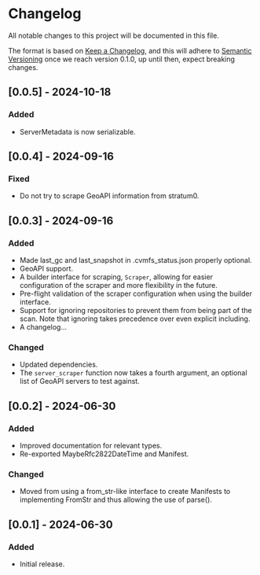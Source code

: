 # Changelog

All notable changes to this project will be documented in this file.

The format is based on [Keep a Changelog](https://keepachangelog.com/en/1.1.0/),
and this will adhere to [Semantic Versioning](https://semver.org/spec/v2.0.0.html) once
we reach version 0.1.0, up until then, expect breaking changes.

## [0.0.5] - 2024-10-18

### Added

- ServerMetadata is now serializable.

## [0.0.4] - 2024-09-16

### Fixed

- Do not try to scrape GeoAPI information from stratum0.

## [0.0.3] - 2024-09-16

### Added

- Made last_gc and last_snapshot in .cvmfs_status.json properly optional.
- GeoAPI support.
- A builder interface for scraping, `Scraper`, allowing for easier configuration of the scraper and more flexibility in the future.
- Pre-flight validation of the scraper configuration when using the builder interface.
- Support for ignoring repositories to prevent them from being part of the scan. Note that ignoring takes precedence over even explicit including.
- A changelog...

### Changed

- Updated dependencies.
- The `server_scraper` function now takes a fourth argument, an optional list of GeoAPI servers to test against.

## [0.0.2] - 2024-06-30

### Added

- Improved documentation for relevant types.
- Re-exported MaybeRfc2822DateTime and Manifest.
  
### Changed

- Moved from using a from_str-like interface to create Manifests to implementing FromStr and thus allowing the use of parse().

## [0.0.1] - 2024-06-30

### Added

- Initial release.
